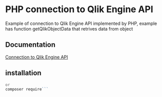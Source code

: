 # PHP connection to Qlik Engine API

Example of connection to Qlik Engine API implemented by PHP, example has function getQlikObjectData that retrives data from object

## Documentation
[Connection to Qlik Engine API](https://help.qlik.com/en-US/sense-developer/November2024/Subsystems/EngineAPI/Content/Sense_EngineAPI/GettingStarted/connecting-to-engine-api.htm)

## installation
```php composer.phar require
or
composer require```